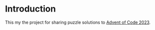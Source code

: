 # Introduction 
This my the project for sharing puzzle solutions to [Advent of Code 2023](https://adventofcode.com/2023/).
